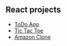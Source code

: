 ## React projects

* [ToDo App](todoapp)
* [Tic Tac Toe](tic-tac-toe)
* [Amazon Clone](amazon-clone)
